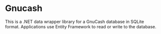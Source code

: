 # Gnucash

This is a .NET data wrapper library for a GnuCash database in SQLite format.  Applications use Entity Framework to read or write to the database.
